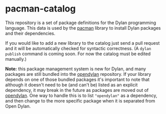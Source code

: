 # pacman-catalog

This repository is a set of package definitions for the Dylan programming language. This
data is used by the [pacman](https://github.com/dylan-lang/pacman) library to install
Dylan packages and their dependencies.

If you would like to add a new library to the catalog just send a pull request
and it will be automatically checked for syntactic correctness.  (A `dylan
publish` command is coming soon. For now the catalog must be edited manually.)

**Note:** this package management system is new for Dylan, and many packages are still
bundled into the [opendylan](https://github.com/dylan-lang/opendylan) repository.  If
your library depends on one of those bundled packages it's important to note that
although it doesn't need to be (and can't be) listed as an explicit dependency, it may
break in the future as packages are moved out of
[opendylan](https://github.com/dylan-lang/opendylan). One way to handle this is to list
`"opendylan"` as a dependency, and then change to the more specific package when it is
separated from Open Dylan.
